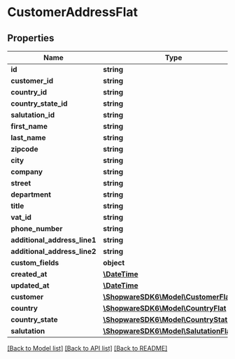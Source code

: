 # CustomerAddressFlat

## Properties
Name | Type | Description | Notes
------------ | ------------- | ------------- | -------------
**id** | **string** |  | [optional] 
**customer_id** | **string** |  | 
**country_id** | **string** |  | 
**country_state_id** | **string** |  | [optional] 
**salutation_id** | **string** |  | 
**first_name** | **string** |  | 
**last_name** | **string** |  | 
**zipcode** | **string** |  | 
**city** | **string** |  | 
**company** | **string** |  | [optional] 
**street** | **string** |  | 
**department** | **string** |  | [optional] 
**title** | **string** |  | [optional] 
**vat_id** | **string** |  | [optional] 
**phone_number** | **string** |  | [optional] 
**additional_address_line1** | **string** |  | [optional] 
**additional_address_line2** | **string** |  | [optional] 
**custom_fields** | **object** |  | [optional] 
**created_at** | [**\DateTime**](\DateTime.md) |  | 
**updated_at** | [**\DateTime**](\DateTime.md) |  | 
**customer** | [**\ShopwareSDK6\Model\CustomerFlat**](CustomerFlat.md) |  | [optional] 
**country** | [**\ShopwareSDK6\Model\CountryFlat**](CountryFlat.md) |  | [optional] 
**country_state** | [**\ShopwareSDK6\Model\CountryStateFlat**](CountryStateFlat.md) |  | [optional] 
**salutation** | [**\ShopwareSDK6\Model\SalutationFlat**](SalutationFlat.md) |  | [optional] 

[[Back to Model list]](../../README.md#documentation-for-models) [[Back to API list]](../../README.md#documentation-for-api-endpoints) [[Back to README]](../../README.md)

